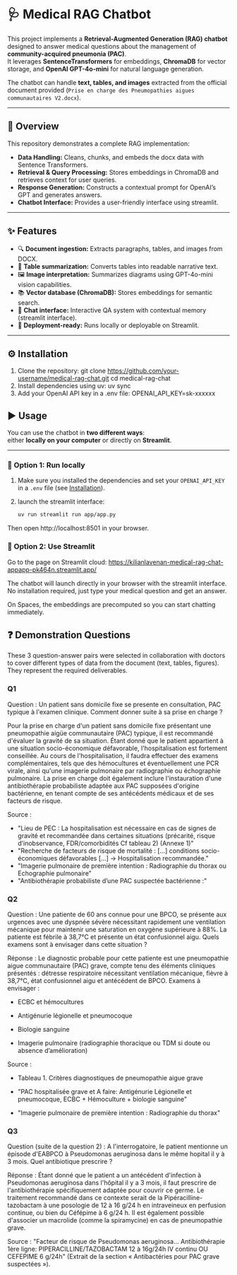 # 🩺 Medical RAG Chatbot

This project implements a **Retrieval-Augmented Generation (RAG) chatbot** designed to answer medical questions about the management of **community-acquired pneumonia (PAC)**.  
It leverages **SentenceTransformers** for embeddings, **ChromaDB** for vector storage, and **OpenAI GPT-4o-mini** for natural language generation.  

The chatbot can handle **text, tables, and images** extracted from the official document provided (`Prise en charge des Pneumopathies aigues communautaires V2.docx`).

---

## 📖 Overview

This repository demonstrates a complete RAG implementation:


- **Data Handling:** Cleans, chunks, and embeds the docx data with Sentence Transformers.  
- **Retrieval & Query Processing:** Stores embeddings in ChromaDB and retrieves context for user queries.  
- **Response Generation:** Constructs a contextual prompt for OpenAI’s GPT and generates answers. 
- **Chatbot Interface:** Provides a user-friendly interface using streamlit.    

---

## ✨ Features

- 🔍 **Document ingestion:** Extracts paragraphs, tables, and images from DOCX.  
- 📑 **Table summarization:** Converts tables into readable narrative text.  
- 🖼 **Image interpretation:** Summarizes diagrams using GPT-4o-mini vision capabilities.  
- 📚 **Vector database (ChromaDB):** Stores embeddings for semantic search.  
- 💬 **Chat interface:** Interactive QA system with contextual memory (streamlit interface).  
- 🚀 **Deployment-ready:** Runs locally or deployable on Streamlit.  

---

## ⚙️ Installation

1. Clone the repository:
   git clone https://github.com/your-username/medical-rag-chat.git
   cd medical-rag-chat
2. Install dependencies using uv:
    uv sync
3. Add your OpenAI API key in a .env file:
    OPENAI_API_KEY=sk-xxxxxx

## ▶️ Usage

You can use the chatbot in **two different ways**:  
either **locally on your computer** or directly on **Streamlit**.

---

### 🔹 Option 1: Run locally

1. Make sure you installed the dependencies and set your `OPENAI_API_KEY` in a `.env` file (see [Installation](#installation)).

2. launch the streamlit interface:
   ```bash
   uv run streamlit run app/app.py

Then open http://localhost:8501 in your browser.

### 🔹 Option 2: Use Streamlit

Go to the page on Streamlit cloud:
https://kilianlavenan-medical-rag-chat-appapp-pk464n.streamlit.app/

The chatbot will launch directly in your browser with the streamlit interface.
No installation required, just type your medical question and get an answer.

On Spaces, the embeddings are precomputed so you can start chatting immediately.


## ❓ Demonstration Questions
These 3 question-answer pairs were selected in collaboration with doctors to cover different types of data from the document (text, tables, figures).
They represent the required deliverables.

### Q1

Question :
Un patient sans domicile fixe se presente en consultation, PAC typique à l'examen clinique. Comment donner suite à sa prise en charge ?

Pour la prise en charge d'un patient sans domicile fixe présentant une pneumopathie aigüe communautaire (PAC) typique, il est recommandé d'évaluer la gravité de sa situation. Étant donné que le patient appartient à une situation socio-économique défavorable, l'hospitalisation est fortement conseillée. Au cours de l'hospitalisation, il faudra effectuer des examens complémentaires, tels que des hémocultures et éventuellement une PCR virale, ainsi qu'une imagerie pulmonaire par radiographie ou échographie pulmonaire. La prise en charge doit également inclure l'instauration d'une antibiothérapie probabiliste adaptée aux PAC supposées d'origine bactérienne, en tenant compte de ses antécédents médicaux et de ses facteurs de risque.

Source :

- "Lieu de PEC : La hospitalisation est nécessaire en cas de signes de gravité et recommandée dans certaines situations (précarité, risque d’inobservance, FDR/comorbidités Cf tableau 2) (Annexe 1)"
- "Recherche de facteurs de risque de mortalité : [...] conditions socio-économiques défavorables [...] → Hospitalisation recommandée."
- "Imagerie pulmonaire de première intention : Radiographie du thorax ou Echographie pulmonaire"
- "Antibiothérapie probabiliste d’une PAC suspectée bactérienne :"

### Q2

Question :
Une patiente de 60 ans connue pour une BPCO, se présente aux urgences avec une dyspnée sévère nécessitant rapidement une ventilation mécanique pour maintenir une saturation en oxygène supérieure à 88%. La patiente est fébrile à 38,7°C et présente un état confusionnel aigu. Quels examens sont à envisager dans cette situation ?

Réponse :
Le diagnostic probable pour cette patiente est une pneumopathie aigue communautaire (PAC) grave, compte tenu des éléments cliniques présentés : détresse respiratoire nécessitant ventilation mécanique, fièvre à 38,7°C, état confusionnel aigu et antécédent de BPCO.
Examens à envisager :

- ECBC et hémocultures

- Antigénurie légionelle et pneumocoque

- Biologie sanguine

- Imagerie pulmonaire (radiographie thoracique ou TDM si doute ou absence d’amélioration)

Source :

- Tableau 1. Critères diagnostiques de pneumopathie aigue grave

- "PAC hospitalisée grave et A faire: Antigénurie Légionelle et pneumocoque, ECBC + Hémoculture + biologie sanguine"

- "Imagerie pulmonaire de première intention : Radiographie du thorax"

### Q3

Question (suite de la question 2) :
A l'interrogatoire, le patient mentionne un épisode d'EABPCO à Pseudomonas aeruginosa dans le même hopital il y à 3 mois. Quel antibiotique prescrire ?

Réponse :
Étant donné que le patient a un antécédent d'infection à Pseudomonas aeruginosa dans l'hôpital il y a 3 mois, il faut prescrire de l'antibiothérapie spécifiquement adaptée pour couvrir ce germe. Le traitement recommandé dans ce contexte serait de la Pipéracilline-tazobactam à une posologie de 12 à 16 g/24 h en intraveineux en perfusion continue, ou bien du Céfépime à 6 g/24 h. Il est également possible d'associer un macrolide (comme la spiramycine) en cas de pneumopathie grave.

Source :
"Facteur de risque de Pseudomonas aeruginosa... Antibiothérapie 1ère ligne: PIPERACILLINE/TAZOBACTAM 12 à 16g/24h IV continu OU CEFEPIME 6 g/24h" (Extrait de la section « Antibactéries pour PAC grave suspectées »).

